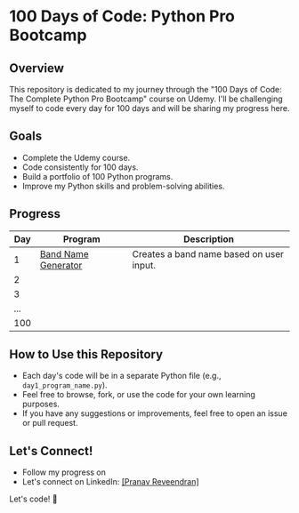 # 100 Days of Code: Python Pro Bootcamp

## Overview

This repository is dedicated to my journey through the "100 Days of Code: The Complete Python Pro Bootcamp" course on Udemy.  I'll be challenging myself to code every day for 100 days and will be sharing my progress here.

## Goals

* Complete the Udemy course.
* Code consistently for 100 days.
* Build a portfolio of 100 Python programs.
* Improve my Python skills and problem-solving abilities.

## Progress

| Day | Program | Description |
|---|---|---|
| 1 | [Band Name Generator](https://pranu98.github.io/100-Days-of-Coding-With-Python/day1_band_name_generator.html) | Creates a band name based on user input. |
| 2 |  |  |
| 3 |  |  |
| ... |  |  |
| 100 |  |  |

## How to Use this Repository

* Each day's code will be in a separate Python file (e.g., `day1_program_name.py`).
* Feel free to browse, fork, or use the code for your own learning purposes.
* If you have any suggestions or improvements, feel free to open an issue or pull request.

## Let's Connect!

* Follow my progress on 
* Let's connect on LinkedIn: [[Pranav Reveendran]](https://www.linkedin.com/in/pranavraveendran/)

Let's code! 🚀
